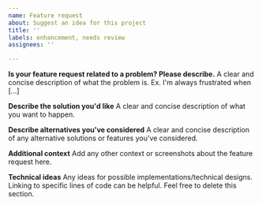 ```yaml
---
name: Feature request
about: Suggest an idea for this project
title: ''
labels: enhancement, needs review
assignees: ''

---
```


**Is your feature request related to a problem? Please describe.**
A clear and concise description of what the problem is. Ex. I'm always frustrated when [...]

**Describe the solution you'd like**
A clear and concise description of what you want to happen.

**Describe alternatives you've considered**
A clear and concise description of any alternative solutions or features you've considered.

**Additional context**
Add any other context or screenshots about the feature request here.

**Technical ideas**
Any ideas for possible implementations/technical designs. Linking to specific lines of code can be helpful. Feel free to delete this section.
